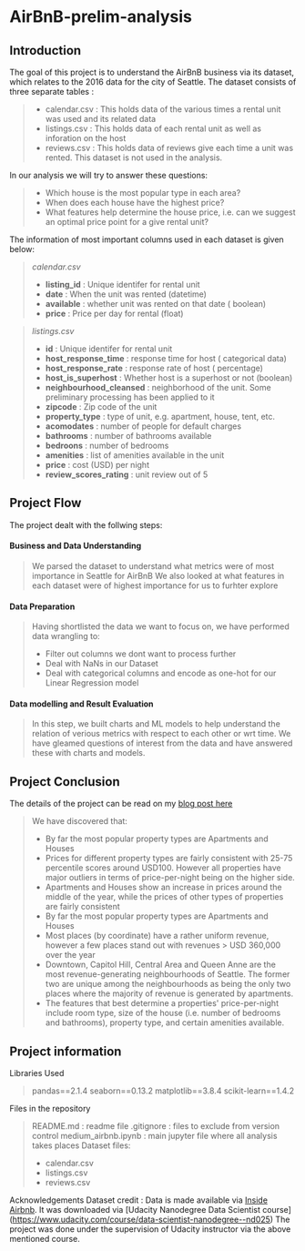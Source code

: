 # AirBnB-prelim-analysis

## Introduction
The goal of this project is to understand the AirBnB business via its dataset, which relates to the 2016 data for the city of Seattle.
The dataset consists of three separate tables :
> * calendar.csv : This holds data of the various times a rental unit was used and its related data
> * listings.csv : This holds data of each rental unit as well as inforation on the host
> * reviews.csv : This holds data of reviews give each time a unit was rented. This dataset is not used in the analysis.

In our analysis we will try to answer these questions:
> * Which house is the most popular type in each area?
> * When does each house have the highest price?
> * What features help determine the house price, i.e. can we suggest an optimal price point for a give rental unit?

The information of most important columns used in each dataset is given below:
> *calendar.csv*
> * **listing_id** : Unique identifer for rental unit
> * **date** : When the unit was rented (datetime)
> * **available** : whether unit was rented on that date ( boolean)
> * **price** : Price per day for rental (float)

> *listings.csv*
> * **id** : Unique identifer for rental unit
> * **host_response_time** : response time for host ( categorical data)
> * **host_response_rate** : response rate of host ( percentage)
> * **host_is_superhost** : Whether host is a superhost or not (boolean)
> * **neighbourhood_cleansed** : neighborhood of the unit. Some preliminary processing has been applied to it
> * **zipcode** : Zip code of the unit
> * **property_type** : type of unit, e.g. apartment, house, tent, etc.
> * **acomodates** : number of people for default charges
> * **bathrooms** : number of bathrooms available
> * **bedroons** : number of bedrooms
> * **amenities** : list of amenities available in the unit
> * **price** : cost (USD) per night
> * **review_scores_rating** : unit review out of 5

## Project Flow
The project dealt with the follwing steps:
#### Business and Data Understanding
> We parsed the dataset to understand what metrics were of most importance in Seattle for AirBnB
> We also looked at what features in each dataset were of highest importance for us to furhter explore

#### Data Preparation
> Having shortlisted the data we want to focus on, we have performed data wrangling to:
> * Filter out columns we dont want to process further
> * Deal with NaNs in our Dataset
> * Deal with categorical columns and encode as one-hot for our Linear Regression model

#### Data modelling and Result Evaluation
> In this step, we built charts and ML models to help understand the relation of verious metrics with respect to each other or wrt time.
> We have gleamed questions of interest from the data and have answered these with charts and models.

## Project Conclusion
The details of the project can be read on my [blog post here](https://medium.com/@dracosdracos/analyzing-airbnb-seattle-dataset-00770d802e86)
> We have discovered that:
> * By far the most popular property types are Apartments and Houses
> * Prices for different property types are fairly consistent with 25-75 percentile scores around USD100. However all properties have major outliers in terms of price-per-night being on the higher side.
> * Apartments and Houses show an increase in prices around the middle of the year, while the prices of other types of properties are fairly consistent
> * By far the most popular property types are Apartments and Houses
> * Most places (by coordinate) have a rather uniform revenue, however a few places stand out with revenues > USD 360,000 over the year
> * Downtown, Capitol Hill, Central Area and Queen Anne are the most revenue-generating neighbourhoods of Seattle. The former two are unique among the neighbourhoods as being the only two places where the majority of revenue is generated by apartments.
> * The features that best determine a properties' price-per-night include room type, size of the house (i.e. number of bedrooms and bathrooms), property type, and certain amenities available.



## Project information
Libraries Used
> pandas==2.1.4
> seaborn==0.13.2
> matplotlib==3.8.4
> scikit-learn==1.4.2

Files in the repository
> README.md : readme file 
> .gitignore : files to exclude from version control
> medium_airbnb.ipynb : main jupyter file where all analysis takes places
> Dataset files:
> * calendar.csv
> * listings.csv
> * reviews.csv 

Acknowledgements
Dataset credit : Data is made available via [Inside Airbnb](https://insideairbnb.com/). It was downloaded via [Udacity Nanodegree Data Scientist course] (https://www.udacity.com/course/data-scientist-nanodegree--nd025)
The project was done under the supervision of Udacity instructor via the above mentioned course.